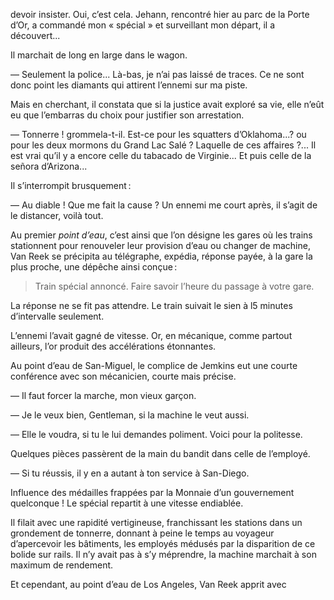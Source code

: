devoir insister. Oui, c’est cela. Jehann, rencontré hier au parc de la Porte
d’Or, a commandé mon « spécial » et surveillant mon départ, il a découvert...

Il marchait de long en large dans le wagon.

— Seulement la police... Là-bas, je n’ai pas laissé de traces. Ce ne sont
donc point les diamants qui attirent l’ennemi sur ma piste.

Mais en cherchant, il constata que si la justice avait exploré sa vie, elle
n’eût eu que l’embarras du choix pour justifier son arrestation.

— Tonnerre ! grommela-t-il. Est-ce pour les squatters d’Oklahoma...? ou
pour les deux mormons du Grand Lac Salé ? Laquelle de ces affaires ?... Il
est vrai qu’il y a encore celle du tabacado de Virginie... Et puis celle de la
señora d’Arizona...

Il s’interrompit brusquement :

— Au diable ! Que me fait la cause ? Un ennemi me court après, il s’agit de le distancer, voilà tout.

Au premier _point d’eau_, c’est ainsi que l’on désigne les gares où les trains
stationnent pour renouveler leur provision d’eau ou changer de machine,
Van Reek se précipita au télégraphe, expédia, réponse payée, à la gare la plus
proche, une dépêche ainsi conçue :

> Train spécial annoncé. Faire savoir l’heure du passage à votre gare.

La réponse ne se fit pas attendre. Le train suivait le sien à l5 minutes
d’intervalle seulement.

L’ennemi l’avait gagné de vitesse. Or, en mécanique, comme partout ailleurs, l’or produit des accélérations étonnantes.

Au point d’eau de San-Miguel, le complice de Jemkins eut une courte conférence avec son mécanicien, courte mais précise.

— Il faut forcer la marche, mon vieux garçon.

— Je le veux bien, Gentleman, si la machine le veut aussi.

— Elle le voudra, si tu le lui demandes poliment. Voici pour la politesse.

Quelques pièces passèrent de la main du bandit dans celle de l’employé.

— Si tu réussis, il y en a autant à ton service à San-Diego.

Influence des médailles frappées par la Monnaie d’un gouvernement quelconque ! Le spécial repartit à une vitesse endiablée.

Il filait avec une rapidité vertigineuse, franchissant les stations dans un
grondement de tonnerre, donnant à peine le temps au voyageur d’apercevoir les bâtiments, les employés médusés par la disparition de ce bolide sur rails. Il n’y avait pas à s’y méprendre, la machine marchait à son maximum de rendement.

Et cependant, au point d’eau de Los Angeles, Van Reek apprit avec
